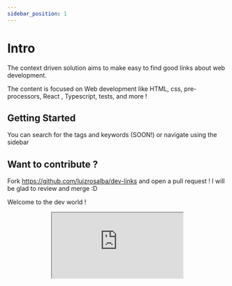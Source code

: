 ```yaml
---
sidebar_position: 1
---
```


# Intro

The context driven solution aims to make easy to find good links about web development.

The content is focused on Web development like HTML, css, pre-processors, React , Typescript, tests, and more !

## Getting Started

You can search for the tags and keywords (SOON!) or navigate using the sidebar

## Want to contribute ?

Fork https://github.com/luizrosalba/dev-links and open a pull request ! I will be glad to review and merge :D

Welcome to the dev world !

<center>
<iframe src="https://embed.lottiefiles.com/animation/126196"></iframe>
</center>
